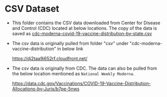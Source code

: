 # CSV Dataset

- This folder contains the CSV data downloaded from Center for Disease and Control (CDC) located 
  at below locations. The copy of the data is saved as [cdc-moderna-covid-19-vaccine-distribution-by-state.csv](./data/cdc-moderna-covid-19-vaccine-distribution-by-state.csv)  

- The csv data is originally pulled from folder "csv" under "cdc-moderna-vaccine-distribution" in below link

    https://dj2taa9i652rf.cloudfront.net/

- The csv data is originally from CDC. The data can also be pulled from the below location 
  mentioned as `National Weekly Moderna`.

    https://data.cdc.gov/Vaccinations/COVID-19-Vaccine-Distribution-Allocations-by-Juris/b7pe-5nws
    